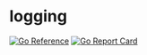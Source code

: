 # logging

[![Go Reference](https://pkg.go.dev/badge/github.com/egnd/go-toolbox/logging.svg)](https://pkg.go.dev/github.com/egnd/go-toolbox/logging)
[![Go Report Card](https://goreportcard.com/badge/github.com/egnd/go-toolbox/logging)](https://goreportcard.com/report/github.com/egnd/go-toolbox/logging)
